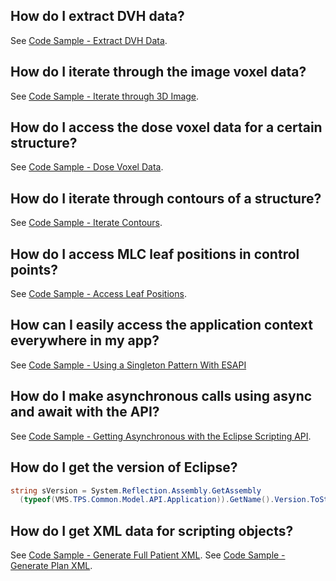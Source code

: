 ## How do I extract DVH data?
See [Code Sample - Extract DVH Data](Extract-DVH-Data).

## How do I iterate through the image voxel data?
See [Code Sample - Iterate through 3D Image](Code-Sample---Iterate-through-3D-Image).

## How do I access the dose voxel data for a certain structure?
See [Code Sample - Dose Voxel Data](Code-Sample---Dose-Voxel-Data).

## How do I iterate through contours of a structure?
See [Code Sample - Iterate Contours](Code-Snippet---Iterate-Contours).

## How do I access MLC leaf positions in control points?
See [Code Sample - Access Leaf Positions](Code-Snippet---Access-Leaf-Positions).

## How can I easily access the application context everywhere in my app?
See [Code Sample - Using a Singleton Pattern With ESAPI](Using-a-Singleton-Pattern-With-ESAPI)

## How do I make asynchronous calls using async and await with the API?
See [Code Sample - Getting Asynchronous with the Eclipse Scripting API](Getting-Asynchonous-with-the-Eclipse-Scripting-API).

## How do I get the version of Eclipse?
```csharp
string sVersion = System.Reflection.Assembly.GetAssembly
  (typeof(VMS.TPS.Common.Model.API.Application)).GetName().Version.ToString();
```

## How do I get XML data for scripting objects?
See [Code Sample - Generate Full Patient XML](Code-Sample---Patient-XML).
See [Code Sample - Generate Plan XML](Code-Sample---Plan-XML).